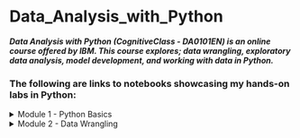 # Data_Analysis_with_Python

***Data Analysis with Python (CognitiveClass - DA0101EN) is an online course offered by IBM. This course explores; data wrangling, exploratory data analysis, model development, and working with data in Python.***

### The following are links to notebooks showcasing my hands-on labs in Python:
<details>
  <summary>Module 1 - Python Basics</summary>

* Introduction to Data Analysis with Python: 
https://gist.github.com/c7e41784e4381fab6f1cafbd33724e3d

</details>

<details>
  <summary>Module 2 - Data Wrangling</summary>
  
* Data Preprocessing in Python:
https://gist.github.com/f233a74be24fe33c41292029500cdff7


</details>


